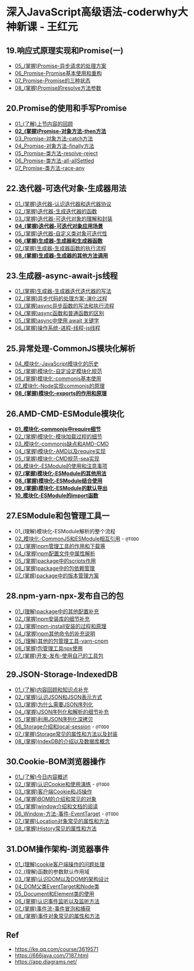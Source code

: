 # 深入JavaScript高级语法-coderwhy大神新课 - 王红元

## 19.响应式原理实现和Promise(一)

* [05_(掌握)Promise-异步请求的处理方案](./19-05)
* [06_Promise-Promise基本使用和重构](./19-06)
* [07_Promise-Promise的三种状态](./19-07)
* [08_(掌握)Promise的resolve方法参数](./19-08)


## 20.Promise的使用和手写Promise

* [01_(了解)上节内容的回顾](./20-01)
* **[02_(掌握)Promise-对象方法-then方法](./20-02)**
* [03_Promise-对象方法-catch方法](./20-03)
* [04_Promise-对象方法-finally方法](./20-04)
* [05_Promise-类方法-resolve-reject](./20-05)
* [06_Promise-类方法-all-allSettled](./20-06)
* [07_Promise-类方法-race-any](./20-07)


## 22.迭代器-可迭代对象-生成器用法

* [01_(掌握)迭代器-认识迭代器和迭代器协议](./22-01)
* [02_(掌握)迭代器-生成迭代器的函数](./22-02)
* [03_(掌握)迭代器-可迭代对象的理解和封装](./22-03 )
* **[04_(掌握)迭代器-可迭代对象应用场景](./22-04)**
* [05_(掌握)迭代器-自定义类对象可迭代性](./22-05)
* **[06_(掌握)生成器-生成器和生成器函数](./22-06)**
* [07_(掌握)生成器-生成器函数的执行流程](./22-07)
* **[08_(掌握)生成器-生成器的其他方法调用](./22-08)**

## 23.生成器-async-await-js线程

* [01_(掌握)生成器-生成器迭代迭代器的写法](./23-01)
* [02_(掌握)异步代码的处理方案-演化过程](./23-02)
* [03_(掌握)async异步函数的写法和执行流程](./23-03)
* [04_(掌握)async函数和普通函数的区别](./23-04)
* [05_(掌握)async中使用 await 关键字](./23-05)
* [06_(掌握)操作系统-进程-线程-js线程](./23-06)

## 25.异常处理-CommonJS模块化解析

* [04_模块化-JavaScript模块化的历史](./25-04)
* [05_(掌握)模块化-自定设定模块化规范](./25-05)
* [06_(掌握)模块化-commonjs基本使用](./25-06)
* [07_模块化-Node实现commonjs的原理](./25-07)
* [**08_(掌握)模块化-exports的作用和原理**](./25-08)

## 26.AMD-CMD-ESModule模块化

* [**01_模块化-commonjs中require细节**](./26-01)
* [02_(掌握)模块化-模块加载过程的细节](./26-02)
* [03_模块化-commonjs缺点和AMD-CMD](./26-03)
* [04_(掌握)模块化-AMD以及require实现](./26-04)
* [05_(掌握)模块化-CMD规范-sea实现](./26-05)
* [06_模块化-ESModule的使用和注意事项](./26-06)
* [**07_(掌握)模块化-ESModule的其他用法**](./26-07)
* [**08_(掌握)模块化-ESModule结合使用**](./26-08)
* [**09_(掌握)模块化-ESModule的默认导出**](./26-09)
* [**10_模块化-ESModule的import函数**](./26-10)

## 27.ESModule和包管理工具一

* 01_(理解)模块化-ESModule解析的整个流程
* [02_模块化-CommonJS和ESModule相互引用](./27-02) - `@TODO`
* [03_(掌握)npm管理工具的作用和下载等](./27-03)
* [04_(掌握)npm配置文件中属性解析](./27-04)
* [05_(掌握)package中的scripts作用](./27-05)
* [06_(掌握)package中的包依赖管理](./27-06)
* [07_(掌握)package中的版本管理方案](./27-07)

## 28.npm-yarn-npx-发布自己的包

* [01_(理解)package中的其他配置补充](./28-01)
* [02_(掌握)npm安装库的细节补充](./28-02)
* [03_(掌握)npm-install安装的过程和原理](./28-03)
* [04_(掌握)npm其他命令的补充说明](./28-04)
* [05_(理解)其他的包管理工具-yarn-cnpm](./28-05)
* [06_(掌握)包管理工具npx使用](./28-06)
* [07_(掌握)开发-发布-使用自己的工具包](./28-07)


## 29.JSON-Storage-IndexedDB

* [01_(了解)内容回顾和知识点补充](./29-01)
* [02_(掌握)认识JSON和JSON表示方式](./29-02)
* [03_(掌握)为什么需要JSON序列化](./29-03)
* [04_(掌握)JSON序列化和解析的细节补充](./29-04)
* [05_(掌握)利用JSON序列化深拷贝](./29-05)
* [06_Storage介绍和local-session](./29-06) - `@TODO`
* [07_(掌握)Storage常见的属性和方法以及封装](./29-07)
* [08_(掌握)IndexDB的介绍以及数据库概念](./29-08)

## 30.Cookie-BOM浏览器操作

* [01_(了解)今日内容概述](./30-01)
* [02_(掌握)认识Cookie和使用演练](./30-02) - `@TODO`
* [03_(掌握)客户端Cookie和JS操作](./30-03)
* [04_(掌握)BOM的介绍和常见的对象](./30-04)
* [05_(掌握)window介绍和文档的阅读](./30-05)
* [06_Window-方法-事件-EventTarget](./30-06) - `@TODO`
* [07_(掌握)Location对象常见的属性和方法](./30-07)
* [08_(掌握)History常见的属性和方法](./30-08)

## 31.DOM操作架构-浏览器事件

* [01_(理解)cookie客户端操作的问题处理](./31-01)
* 02_(理解)函数的参数默认作用域
* [03_(掌握)认识DOM以及DOM的架构设计](./31-03)
* [04_DOM父类EventTarget和Node类](./31-04)
* [05_Document和Element类的使用](./31-05)
* [06_(掌握)认识事件监听以及监听方法](./31-06)
* [07_(掌握)事件流-事件冒泡和捕获](./31-07)
* [08_(掌握)事件对象常见的属性和方法](./32-08)

## Ref

* <https://ke.qq.com/course/3619571>
* <https://666java.com/7187.html>
* <https://app.diagrams.net/>